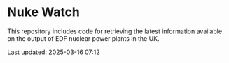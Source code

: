 # Nuke Watch

This repository includes code for retrieving the latest information available on the output of EDF nuclear power plants in the UK.

Last updated: 2025-03-16 07:12